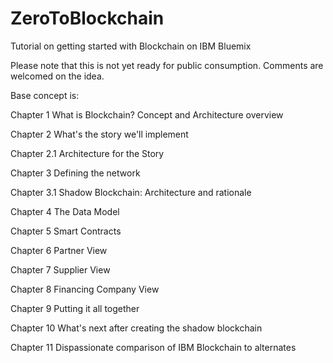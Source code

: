 # ZeroToBlockchain
Tutorial on getting started with Blockchain on IBM Bluemix 

Please note that this is not yet ready for public consumption. Comments are welcomed on the idea. 

Base concept is: 

Chapter 1 What is Blockchain? Concept and Architecture overview

Chapter 2 What's the story we'll implement

Chapter 2.1 Architecture for the Story

Chapter 3 Defining the network

Chapter 3.1 Shadow Blockchain: Architecture and rationale

Chapter 4 The Data Model

Chapter 5 Smart Contracts

Chapter 6 Partner View

Chapter 7 Supplier View

Chapter 8 Financing Company View

Chapter 9 Putting it all together

Chapter 10 What's next after creating the shadow blockchain

Chapter 11 Dispassionate comparison of IBM Blockchain to alternates
